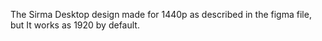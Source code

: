 The Sirma Desktop design made for 1440p as described in the figma file, but It works as 1920 by default.
